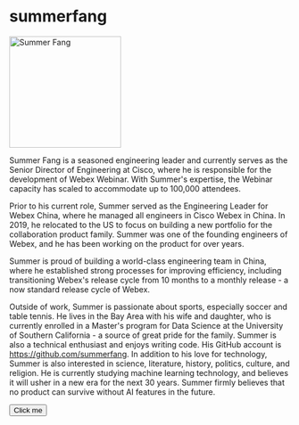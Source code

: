 # summerfang

<img src="https://media.licdn.com/dms/image/D5603AQFj1QDsM4Nyjw/profile-displayphoto-shrink_400_400/0/1674368919395?e=1684368000&v=beta&t=0k3klQhCMaAow1OuEFJVBR863ELOIS-O6j9Xli6Yxnc" alt="Summer Fang" width="200" height="200">

Summer Fang is a seasoned engineering leader and currently serves as the Senior Director of Engineering at Cisco, where he is responsible for the development of Webex Webinar. With Summer's expertise, the Webinar capacity has scaled to accommodate up to 100,000 attendees.

Prior to his current role, Summer served as the Engineering Leader for Webex China, where he managed all engineers in Cisco Webex in China. In 2019, he relocated to the US to focus on building a new portfolio for the collaboration product family. Summer was one of the founding engineers of Webex, and he has been working on the product for over <span id="yearsPast2000"></span> years. 

Summer is proud of building a world-class engineering team in China, where he established strong processes for improving efficiency, including transitioning Webex's release cycle from 10 months to a monthly release - a now standard release cycle of Webex.

Outside of work, Summer is passionate about sports, especially soccer and table tennis. He lives in the Bay Area with his wife and daughter, who is currently enrolled in a Master's program for Data Science at the University of Southern California - a source of great pride for the family. Summer is also a technical enthusiast and enjoys writing code. His GitHub account is https://github.com/summerfang.
In addition to his love for technology, Summer is also interested in science, literature, history, politics, culture, and religion. He is currently studying machine learning technology, and believes it will usher in a new era for the next 30 years. Summer firmly believes that no product can survive without AI features in the future.

<button onclick="myFunction()">Click me</button>

<script>
function myFunction() {
    const currentYear = new Date().getFullYear();
    const yearsPast2000 = currentYear - 2000;

    document.getElementById("yearsPast2000").textContent = yearsPast2000;
}
</script>

<script>

</script>
